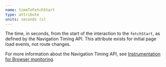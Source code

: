 ```yaml
---
name: timeToFetchStart
type: attribute
units: seconds (s)
---
```


The time, in seconds, from the start of the interaction to the `fetchStart`, as defined by the Navigation Timing API. This attribute exists for initial page load events, not route changes.

For more information about the Navigation Timing API, see [Instrumentation for Browser monitoring](/docs/browser/new-relic-browser/page-load-timing-resources/instrumentation-browser-monitoring#navigation-api).